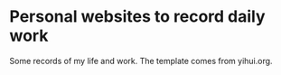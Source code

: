 # Personal websites to record daily work

Some records of my life and work. The template comes from yihui.org.
